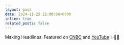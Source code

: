 ```yaml
---
layout: post
date: 2024-11-25 21:00:00+0800
inline: true
related_posts: false
---
```


Making Headlines: Featured on [CNBC](https://www.cnbc.com/video/2024/11/24/robotics-engineers-are-in-high-demand-so-what-is-the-job-like.html) and [YouTube](https://youtu.be/z_uGhq2ayVA?si=5d_GJkQozb-hFkdb) ✨🤖🎥
